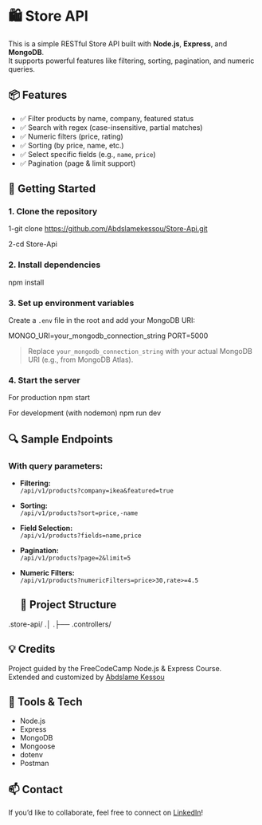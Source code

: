 # 🛍️ Store API

This is a simple RESTful Store API built with **Node.js**, **Express**, and **MongoDB**.  
It supports powerful features like filtering, sorting, pagination, and numeric queries.

## 📦 Features

- ✅ Filter products by name, company, featured status  
- ✅ Search with regex (case-insensitive, partial matches)  
- ✅ Numeric filters (price, rating)  
- ✅ Sorting (by price, name, etc.)  
- ✅ Select specific fields (e.g., `name`, `price`)  
- ✅ Pagination (page & limit support)

## 🚀 Getting Started

### 1. Clone the repository

1-git clone https://github.com/Abdslamekessou/Store-Api.git

2-cd Store-Api


### 2. Install dependencies

npm install

### 3. Set up environment variables

Create a `.env` file in the root and add your MongoDB URI:

MONGO_URI=your_mongodb_connection_string
PORT=5000

> Replace `your_mongodb_connection_string` with your actual MongoDB URI (e.g., from MongoDB Atlas).

### 4. Start the server

For production
npm start

For development (with nodemon)
npm run dev


## 🔍 Sample Endpoints


### With query parameters:

- **Filtering:**  
  `/api/v1/products?company=ikea&featured=true`

- **Sorting:**  
  `/api/v1/products?sort=price,-name`

- **Field Selection:**  
  `/api/v1/products?fields=name,price`

- **Pagination:**  
  `/api/v1/products?page=2&limit=5`

- **Numeric Filters:**  
  `/api/v1/products?numericFilters=price>30,rate>=4.5`

  ## 📁 Project Structure

.store-api/
.│
.├── .controllers/


## 💡 Credits

Project guided by the FreeCodeCamp Node.js & Express Course.  
Extended and customized by [Abdslame Kessou](https://github.com/Abdslamekessou)

## 🧪 Tools & Tech

- Node.js  
- Express  
- MongoDB  
- Mongoose  
- dotenv  
- Postman

## 📫 Contact

If you’d like to collaborate, feel free to connect on [LinkedIn](https://www.linkedin.com/in/abdessalem-kessouri-8aa0b2286/)!



